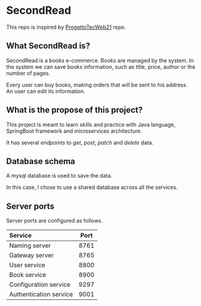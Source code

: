 # SecondRead

This repo is inspired by [ProgettoTecWeb21](https://github.com/NicholasPilotto/ProgettoTecWeb21) repo.

## What SecondRead is?

SecondRead is a books e-commerce.
Books are managed by the system. In the system we can save books information, such as title, price, author or the number of pages.

Every user can buy books, making orders that will be sent to his address.
An user can edit its information.

## What is the propose of this project?

This project is meant to learn skills and practice with Java language, SpringBoot framework and microservices architecture.

It has several _endpoints_ to _get_, _post_, _patch_ and _delete_ data.

## Database schema

A mysql database is used to save the data.

In this case, I chose to use a shared database across all the services.

## Server ports

Server ports are configured as follows.

| Service | Port |
| :--- | :---: |
| Naming server | 8761 |
| Gateway server | 8765 |
| User service | 8800 |
| Book service | 8900 |
| Configuration service | 9297 |
| Authentication service | 9001 |

